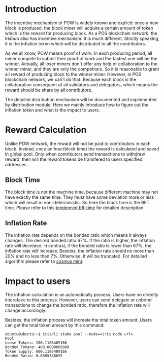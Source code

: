 # Introduction

The incentive mechanism of POW is widely known and explicit: once a new block is produced, the block miner will acquire a certain amount of token which is the reward for producing block. As a POS blockchain network, the Irishub also has incentive mechanism. It is much different. Strictly speaking, it is the inflation token which will be distributed to all the contributors.

As we all know, POW means proof of work. In each producing period, all miner compete to submit their proof of work and the fastest one will be the winner. Actually, all loser miners don't offer any help or collaboration to the winner miner, and they are only the competitors. So it is reasonable to grant all reward of producing block to the winner miner. However, in POS blockchain network, we can't do that. Because each block is the collaboration consequent of all validators and delegators, which means the reward should be share by all contributors.

The detailed distribution mechanism will be documented and implemented by distribution module. Here we mainly introduce how to figure out the inflation token and what is the impact to users. 


# Reward Calculation

Unlike POW network, the reward will not be paid to contributors in each block. Instead, once an hour(block time) the reward is calculated and saved in global pool. Only when contributors send transactions to withdraw reward, then will the reward tokens be transfered to users specified addresses.

## Block Time

The block time is not the machine time, because different machine may not have exactly the same time. They must have some deviation more or less which will result in non-deterministic. So here the block time is the BFT time. Please refer to this [tendermint bft-time](https://github.com/tendermint/tendermint/blob/master/docs/spec/consensus/bft-time.md) for detailed description.

## Inflation Rate

The inflation rate depends on the bonded ratio which means it always changes. The desired bonded ratio 67%. If the ratio is higher, the inflation rate will decrease. in contrast, if the bonded ratio is lower than 67%, the inflation rate will increase. Besides, the inflation rate should no more than 20% and no less than 7%. Otherwise, it will be truncated. For detailed algorithm please refer to [cosmos mint](https://github.com/cosmos/cosmos-sdk/blob/develop/docs/spec/mint/begin_block.md).

# Impact to users

The inflation calculation is an automatically process. Users have no directly interaface to this process. However, users can send delegate or unbond transactions to change the bonded ratio, therefore the inflation rate will change accordingly.

Besides, the inflation process will increate the total token amount. Users can get the total token amount by this command:
```
ubuntu@ubuntu:~$ iriscli stake pool --node=<iris node url>
Pool 
Loose Tokens: 200.1186409166
Bonded Tokens: 400.0000000000
Token Supply: 600.1186409166
Bonded Ratio: 0.6665348695
```

